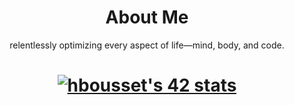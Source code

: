 <h1 align="center"> About Me </h1>
<p align="center">
relentlessly optimizing every aspect of life—mind, body, and code.
</p>
<h1 align="center"> <a href="https://github.com/oakoudad/badge42"><img src="https://badge.mediaplus.ma/black/hbousset" alt="hbousset's 42 stats" /></a> </h1>
